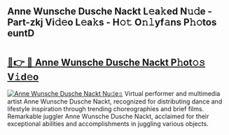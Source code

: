 ## Anne Wunsche Dusche Nackt L𝚎a𝚔ed N𝚞𝚍e - Part-zkj Vi𝚍𝚎o L𝚎a𝚔s - H𝚘𝚝 O𝚗𝚕yf𝚊ns P𝚑𝚘tos euntD

# <h2><a href="http://kf7123.oniu.top/?m=Anne+Wunsche+Dusche+Nackt">🔗👉 🔴 Anne Wunsche Dusche Nackt P𝚑ot𝚘𝚜 V𝚒d𝚎o</a></h2>

[![Anne Wunsche Dusche Nackt Nu𝚍e𝚜](https://i.imgur.com/0qMVB7G.gif)](http://kf7123.oniu.top/?m=Anne+Wunsche+Dusche+Nackt)
Virtual performer and multimedia artist Anne Wunsche Dusche Nackt, recognized for distributing dance and lifestyle inspiration through trending choreographies and brief films. Remarkable juggler Anne Wunsche Dusche Nackt, acclaimed for their exceptional abilities and accomplishments in juggling various objects.  

